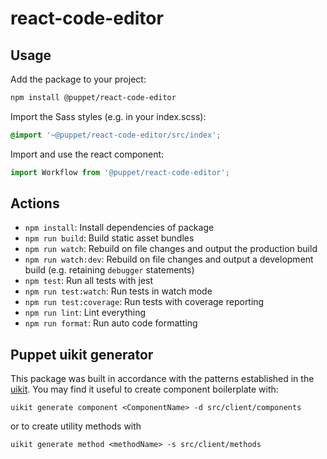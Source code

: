 # react-code-editor

## Usage

Add the package to your project:

```sh
npm install @puppet/react-code-editor
```

Import the Sass styles (e.g. in your index.scss):

```scss
@import '~@puppet/react-code-editor/src/index';
```

Import and use the react component:

```js
import Workflow from '@puppet/react-code-editor';
```

## Actions

- `npm install`: Install dependencies of package
- `npm run build`: Build static asset bundles
- `npm run watch`: Rebuild on file changes and output the production build
- `npm run watch:dev`: Rebuild on file changes and output a development build (e.g. retaining `debugger` statements)
- `npm test`: Run all tests with jest
- `npm run test:watch`: Run tests in watch mode
- `npm run test:coverage`: Run tests with coverage reporting
- `npm run lint`: Lint everything
- `npm run format`: Run auto code formatting

## Puppet uikit generator

This package was built in accordance with the patterns established in the [uikit](https://github.com/puppetlabs/uikit). You may find it useful to create component boilerplate with:

```
uikit generate component <ComponentName> -d src/client/components
```

or to create utility methods with

```
uikit generate method <methodName> -s src/client/methods
```

